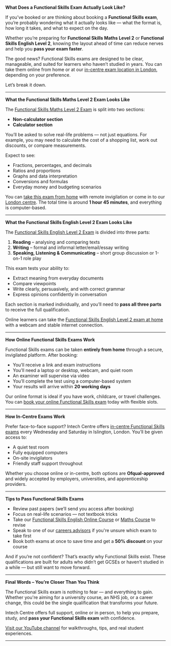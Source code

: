 
**What Does a Functional Skills Exam Actually Look Like?**

If you’ve booked or are thinking about booking a **Functional Skills exam**, you’re probably wondering what it actually looks like — what the format is, how long it takes, and what to expect on the day.

Whether you’re preparing for **Functional Skills Maths Level 2** or **Functional Skills English Level 2**, knowing the layout ahead of time can reduce nerves and help you **pass your exam faster**.

The good news? Functional Skills exams are designed to be clear, manageable, and suited for learners who haven’t studied in years. You can take them online from home or at our [in-centre exam location in London](https://www.intechcentre.com/about-us/), depending on your preference.

Let’s break it down.

---

**What the Functional Skills Maths Level 2 Exam Looks Like**

The [Functional Skills Maths Level 2 Exam](https://www.intechcentre.com/courses/functional-skills-maths-level-2-exam/) is split into two sections:

* **Non-calculator section**
* **Calculator section**

You’ll be asked to solve real-life problems — not just equations. For example, you may need to calculate the cost of a shopping list, work out discounts, or compare measurements.

Expect to see:

* Fractions, percentages, and decimals
* Ratios and proportions
* Graphs and data interpretation
* Conversions and formulas
* Everyday money and budgeting scenarios

You can [take this exam from home](https://www.intechcentre.com/courses/online-functional-skills-maths-level-2-exam-2/) with remote invigilation or come in to our [London centre](https://www.intechcentre.com/courses/private-functional-skills-in-maths/). The total time is around **1 hour 45 minutes**, and everything is computer-based.

---

**What the Functional Skills English Level 2 Exam Looks Like**

The [Functional Skills English Level 2 Exam](https://www.intechcentre.com/courses/functional-skills-english-level-2-exam/) is divided into three parts:

1. **Reading** – analysing and comparing texts
2. **Writing** – formal and informal letter/email/essay writing
3. **Speaking, Listening & Communicating** – short group discussion or 1-on-1 role play

This exam tests your ability to:

* Extract meaning from everyday documents
* Compare viewpoints
* Write clearly, persuasively, and with correct grammar
* Express opinions confidently in conversation

Each section is marked individually, and you’ll need to **pass all three parts** to receive the full qualification.

Online learners can take the [Functional Skills English Level 2 exam at home](https://www.intechcentre.com/courses/online-functional-skills-english-level-2-exam/) with a webcam and stable internet connection.

---

**How Online Functional Skills Exams Work**

Functional Skills exams can be taken **entirely from home** through a secure, invigilated platform. After booking:

* You’ll receive a link and exam instructions
* You’ll need a laptop or desktop, webcam, and quiet room
* An examiner will supervise via video
* You’ll complete the test using a computer-based system
* Your results will arrive within **20 working days**

Our online format is ideal if you have work, childcare, or travel challenges. You can [book your online Functional Skills exam](https://www.intechcentre.com/book-functional-skills-exam/) today with flexible slots.

---

**How In-Centre Exams Work**

Prefer face-to-face support? Intech Centre offers [in-centre Functional Skills exams](https://www.intechcentre.com/courses/in-centre-functional-skills-exams-in-london/) every Wednesday and Saturday in Islington, London. You’ll be given access to:

* A quiet test room
* Fully equipped computers
* On-site invigilators
* Friendly staff support throughout

Whether you choose online or in-centre, both options are **Ofqual-approved** and widely accepted by employers, universities, and apprenticeship providers.

---

**Tips to Pass Functional Skills Exams**

* Review past papers (we’ll send you access after booking)
* Focus on real-life scenarios — not textbook tricks
* Take our [Functional Skills English Online Course](https://www.intechcentre.com/courses/functional-skills-english-online-course/) or [Maths Course](https://www.intechcentre.com/courses/private-functional-skills-in-maths/) to revise
* Speak to one of our [careers advisors](https://www.intechcentre.com/about-us/) if you're unsure which exam to take first
* Book both exams at once to save time and get a **50% discount** on your course

And if you’re not confident? That’s exactly why Functional Skills exist. These qualifications are built for adults who didn’t get GCSEs or haven’t studied in a while — but still want to move forward.

---

**Final Words – You’re Closer Than You Think**

The Functional Skills exam is nothing to fear — and everything to gain. Whether you're aiming for a university course, an NHS job, or a career change, this could be the single qualification that transforms your future.

Intech Centre offers full support, online or in person, to help you prepare, study, and **pass your Functional Skills exam** with confidence.

[Visit our YouTube channel](https://www.youtube.com/@Intechcentre) for walkthroughs, tips, and real student experiences.

---

